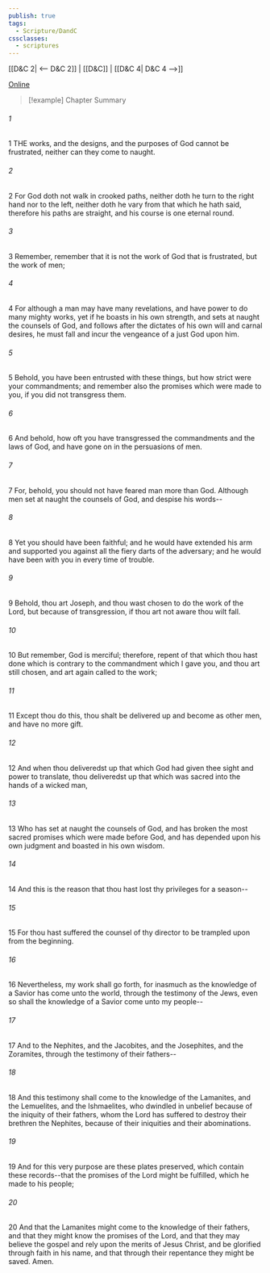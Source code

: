 ```yaml
---
publish: true
tags:
  - Scripture/DandC
cssclasses:
  - scriptures
---
```

[[D&C 2| <-- D&C 2]] | [[D&C]] | [[D&C 4| D&C 4 -->]]

[Online](https://churchofjesuschrist.org/study/scriptures/dc-testament/dc/3?lang=eng)

>[!example] Chapter Summary
>
###### 1
1 THE works, and the designs, and the purposes of God cannot be frustrated, neither can they come to naught.
###### 2
2 For God doth not walk in crooked paths, neither doth he turn to the right hand nor to the left, neither doth he vary from that which he hath said, therefore his paths are straight, and his course is one eternal round.
###### 3
3 Remember, remember that it is not the work of God that is frustrated, but the work of men;
###### 4
4 For although a man may have many revelations, and have power to do many mighty works, yet if he boasts in his own strength, and sets at naught the counsels of God, and follows after the dictates of his own will and carnal desires, he must fall and incur the vengeance of a just God upon him.
###### 5
5 Behold, you have been entrusted with these things, but how strict were your commandments; and remember also the promises which were made to you, if you did not transgress them.
###### 6
6 And behold, how oft you have transgressed the commandments and the laws of God, and have gone on in the persuasions of men.
###### 7
7 For, behold, you should not have feared man more than God. Although men set at naught the counsels of God, and despise his words--
###### 8
8 Yet you should have been faithful; and he would have extended his arm and supported you against all the fiery darts of the adversary; and he would have been with you in every time of trouble.
###### 9
9 Behold, thou art Joseph, and thou wast chosen to do the work of the Lord, but because of transgression, if thou art not aware thou wilt fall.
###### 10
10 But remember, God is merciful; therefore, repent of that which thou hast done which is contrary to the commandment which I gave you, and thou art still chosen, and art again called to the work;
###### 11
11 Except thou do this, thou shalt be delivered up and become as other men, and have no more gift.
###### 12
12 And when thou deliveredst up that which God had given thee sight and power to translate, thou deliveredst up that which was sacred into the hands of a wicked man,
###### 13
13 Who has set at naught the counsels of God, and has broken the most sacred promises which were made before God, and has depended upon his own judgment and boasted in his own wisdom.
###### 14
14 And this is the reason that thou hast lost thy privileges for a season--
###### 15
15 For thou hast suffered the counsel of thy director to be trampled upon from the beginning.
###### 16
16 Nevertheless, my work shall go forth, for inasmuch as the knowledge of a Savior has come unto the world, through the testimony of the Jews, even so shall the knowledge of a Savior come unto my people--
###### 17
17 And to the Nephites, and the Jacobites, and the Josephites, and the Zoramites, through the testimony of their fathers--
###### 18
18 And this testimony shall come to the knowledge of the Lamanites, and the Lemuelites, and the Ishmaelites, who dwindled in unbelief because of the iniquity of their fathers, whom the Lord has suffered to destroy their brethren the Nephites, because of their iniquities and their abominations.
###### 19
19 And for this very purpose are these plates preserved, which contain these records--that the promises of the Lord might be fulfilled, which he made to his people;
###### 20
20 And that the Lamanites might come to the knowledge of their fathers, and that they might know the promises of the Lord, and that they may believe the gospel and rely upon the merits of Jesus Christ, and be glorified through faith in his name, and that through their repentance they might be saved. Amen.




